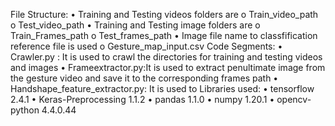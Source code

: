 File Structure:
•	Training and Testing videos folders are
o	Train_video_path
o	Test_video_path
•	Training and Testing image folders are
o	Train_Frames_path
o	Test_frames_path
•	Image file name to classfification reference file is used
o	Gesture_map_input.csv
Code Segments:
•	Crawler.py : It is used to crawl the directories for training and testing videos and images
•	Frameextractor.py:It is used to extract penultimate image from the gesture video and save it to the corresponding frames path
•	Handshape_feature_extractor.py: It is used to 
Libraries used:
•	tensorflow              2.4.1
•	Keras-Preprocessing     1.1.2
•	pandas                 	1.1.0
•	numpy                   1.20.1
•	opencv-python          	4.4.0.44
